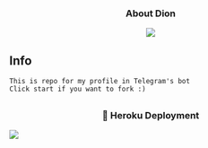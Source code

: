 </details>

<h3 align="center">About Dion</h3>

<p align="center">
  <img src="https://telegra.ph/file/6835848d5d7625ea9f565.jpg">
</p>

## Info


```
This is repo for my profile in Telegram's bot
Click start if you want to fork :)
```

##

</details>

<h3 align="center"> 🚀 Heroku Deployment</h3>

<a href="https://heroku.com/deploy?template=https://github.com/UserKontol/Man-Userbot"><img src="https://img.shields.io/badge/Deploy%20To%20Heroku-blue.svg?style=for-the-badge&logo="></a>
